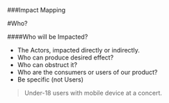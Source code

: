 ###Impact Mapping

#Who?

####Who will be Impacted?

* The Actors, impacted directly or indirectly.
* Who can produce desired effect?
* Who can obstruct it?
* Who are the consumers or users of our product?
* Be specific (not Users)

> Under-18 users with mobile device at a concert.
